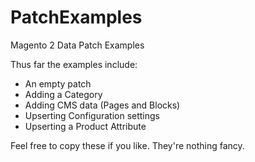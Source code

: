 # PatchExamples
Magento 2 Data Patch Examples

Thus far the examples include:

- An empty patch
- Adding a Category
- Adding CMS data (Pages and Blocks)
- Upserting Configuration settings
- Upserting a Product Attribute

Feel free to copy these if you like. They're nothing fancy. 

